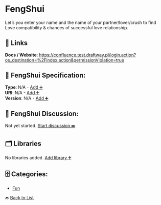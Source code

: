 # FengShui

Let’s you enter your name and the name of your partner/lover/crush to find Love compatibility & chances of successful love relationship.

##  🔗 Links
**Docs / Website**: https://confluence.test.draftway.pl/login.action?os_destination=%2Findex.action&permissionViolation=true

## 🧬 FengShui Specification:
**Type**: N/A - [Add ➕](https://github.com/apis-list/apis-list/edit/main/apis.yaml#L6341)  
**URI**: N/A - [Add ➕](https://github.com/apis-list/apis-list/edit/main/apis.yaml#L6341)  
**Version**: N/A - [Add ➕](https://github.com/apis-list/apis-list/edit/main/apis.yaml#L6341)

## 💬 FengShui Discussion:
Not yet started. [Start discussion ➡️](https://github.com/apis-list/apis-list/discussions/new)

## 🗂️ Libraries

No libraries added. [Add library ➕](https://github.com/apis-list/apis-list/edit/main/apis.yaml#L6341)    


## 🗄️ Categories:
- [Fun](https://github.com/apis-list/apis-list#fun-)

🔙  [Back to List](https://github.com/apis-list/apis-list)
